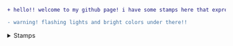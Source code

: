 ```diff
+ hello!! welcome to my github page! i have some stamps here that express myself and ideas i have and value! im very likely gonna add more to the collection including blinkies and buttons too ! :D
```
```diff
- warning! flashing lights and bright colors under there!!
```

<details>
  <summary>Stamps</summary>

<p>
<img src="https://github.com/user-attachments/assets/019e39e6-0453-44d4-984f-67fb238f5106" alt="Description" width="100"/>
<img src="https://github.com/user-attachments/assets/d0931459-9be3-4fd1-a73a-620a6106000a" alt="description" width="100"/>
<img src="https://github.com/user-attachments/assets/59fd4623-ba75-42a7-9158-ea97adb2d61d"alt="description" width="100"/>
<img src="https://github.com/user-attachments/assets/39ea24ee-c5c9-48b7-a53d-2e1e6c77b8b9" alt="Description" width="100"/>
<img src="https://github.com/user-attachments/assets/9ae2614b-91e4-4475-ae19-58e05bc0955f" alt="Description" width="100"/>
<img src="https://github.com/user-attachments/assets/7911ebd5-142e-42ad-b430-c35b23889ca2" alt="Description" width="100"/>
<img src="https://github.com/user-attachments/assets/d7ead96a-8ec4-4e19-a199-237be83cbd1c" alt="Description" width="100"/>
<img src="https://github.com/user-attachments/assets/ace89c81-f8b4-4960-bfeb-e5c82ba61ed5" alt="Description" width="100"/>
<img src="https://github.com/user-attachments/assets/6a62fcd3-1071-400e-9aa2-1665b02284c2" alt="Description" width="100"/>
<img src="https://github.com/user-attachments/assets/467c2a9f-b51c-4ad2-ac24-2b4a52f9345b" alt="Description" width="100"/>
<img src="https://github.com/user-attachments/assets/1f67c722-b44c-4df8-9d6e-989f32e25616" alt="Description" width="100"/>
<img src="https://github.com/user-attachments/assets/cc1a1077-5719-4d49-8fcc-0ec5f461dc3c" alt="Description" width="100"/>
<img src="https://github.com/user-attachments/assets/87c7f2f7-0431-4a60-9d50-bb55ad820e22" alt="Description" width="100"/>
<img src="https://github.com/user-attachments/assets/71527ab9-0571-48a1-bee5-45d81a49da76" alt="Description" width="100"/>
<img src="https://github.com/user-attachments/assets/a14b860a-ac8c-484e-ae24-6b03f3b32aab" alt="Description" width="100"/>
<img src="https://github.com/user-attachments/assets/8e922b7f-f1a1-4fb6-81f0-e388420c95d3" alt="Description" width="100"/>
<img src="https://github.com/user-attachments/assets/4a18a259-dc44-451b-9eca-3bbbc84552f4" alt="Description" width="100"/>
<img src="https://github.com/user-attachments/assets/9ed1ec12-fbce-47d5-be9e-61950497b907" alt="Description" width="100"/>
<img src="https://github.com/user-attachments/assets/cde3ab5b-1839-472c-94c7-a07fd7b389aa" alt="Description" width="100"/>
<img src="https://github.com/user-attachments/assets/d74e5151-ebff-4d57-8dd9-2d000809def7" alt="Description" width="100"/>
<img src="https://github.com/user-attachments/assets/0af9032f-48dd-48bc-b896-402d3ba32b25" alt="Description" width="100"/>
<img src="https://github.com/user-attachments/assets/c16f008a-f447-4646-b499-ea65ea787f7f" alt="Description" width="100"/>
<img src="https://github.com/user-attachments/assets/8a124906-fa11-4eb7-9934-aef0d1703f49" alt="Description" width="100"/>
<img src="https://github.com/user-attachments/assets/0e385cbe-1f17-45a1-bc82-93b2135339d8" alt="Description" width="100"/>
<img src="https://github.com/user-attachments/assets/22168bba-889b-44cb-9a12-8fb813898666" alt="Description" width="100"/>
<img src="https://github.com/user-attachments/assets/14b15651-233b-4351-81d0-91054983da29" alt="Description" width="100"/>
<img src="https://github.com/user-attachments/assets/e1c7ed9e-173e-411e-86eb-eb8aa3cd76cc" alt="Description" width="100"/>
<img src="https://github.com/user-attachments/assets/8603cfe7-fcba-4925-a0d7-79608875d1e4" alt="Description" width="100"/>
<img src="https://github.com/user-attachments/assets/b2293c36-f5e2-43f5-8d33-6d7b1f0038bc" alt="Description" width="100"/>
<img src="https://github.com/user-attachments/assets/a8fa1c62-961b-4065-bcb7-58e213fb934f" alt="Description" width="100"/>
<img src="https://github.com/user-attachments/assets/9c2a018f-20ae-4fe8-a9c0-d05ae2557cf3" alt="Description" width="100"/>
<img src="https://github.com/user-attachments/assets/ee54c31d-f792-45f9-acc3-845537111648" alt="Description" width="100"/>
<img src="https://github.com/user-attachments/assets/dc21cbe1-49d6-42d9-9206-4d4aa74c9fb6" alt="Description" width="100"/>
<img src="https://github.com/user-attachments/assets/f6784999-1d4d-45df-95aa-a3c3f9fbe599" alt="Description" width="100"/>
<img src="https://github.com/user-attachments/assets/c3a3e0ed-8bfe-49bd-8134-2f0d18949890" alt="Description" width="100"/>
<img src="https://github.com/user-attachments/assets/c17429ca-c6d5-4a58-9aaf-cd44931232f2" alt="Description" width="100"/>
<img src="https://github.com/user-attachments/assets/bab3c936-c161-4bd2-8638-fa738413e515" alt="Description" width="100"/>
<img src="https://github.com/user-attachments/assets/6aa3b5ee-e2fa-4433-a973-beac1a01e8a4" alt="Description" width="100"/>
<img src="https://github.com/user-attachments/assets/71dead85-49dc-4513-9a7f-d5c5dd90fed5" alt="Description" width="100"/>
<img src="https://github.com/user-attachments/assets/1f9f3448-acbd-44df-adb8-4377e7d8a4d9" alt="Description" width="100"/>
<img src="https://github.com/user-attachments/assets/4e82c577-43da-4124-834c-d15a5eefde9b" alt="Description" width="100"/>
<img src="https://github.com/user-attachments/assets/0f4a3207-4394-491d-a799-81acfc01bf67" alt="Description" width="100"/>
<img src="https://github.com/user-attachments/assets/6427bb1f-32e9-426f-9020-aed815ef1cc1" alt="Description" width="100"/>
<img src="https://github.com/user-attachments/assets/2be4ed31-bdcc-4f07-8f23-cd7c874c7a51" alt="Description" width="100"/>
<img src="https://github.com/user-attachments/assets/23cb95f5-0439-47ea-a875-e8113fbc3fc7" alt="Description" width="100"/>
<img src="https://github.com/user-attachments/assets/80299904-a73f-4940-9f07-650cc464bd57" alt="Description" width="100"/>
<img src="https://github.com/user-attachments/assets/c08edce5-2437-4ec9-a59a-fe8994dd8935" alt="Description" width="100"/>
<img src="https://github.com/user-attachments/assets/0006a363-a6f5-441b-965e-104c6950b0c9" alt="Description" width="100"/>
<img src="https://github.com/user-attachments/assets/e7b97f8a-8f9e-4330-a33e-796a5e88b7aa" alt="Description" width="100"/>
<img src="https://github.com/user-attachments/assets/a6d9d100-37a0-4a09-bb1b-3cfb873c5df1" alt="Description" width="100"/>
<img src="https://github.com/user-attachments/assets/0dd96568-7620-444d-875e-89478b8ee5b5" alt="Description" width="100"/>
<img src="https://github.com/user-attachments/assets/d7a63082-e5bf-46ee-9f4e-9e2cdce37aff" alt="Description" width="100"/>
<img src="https://github.com/user-attachments/assets/08815433-04a9-49de-b270-a1901d88851b" alt="Description" width="100"/>
<img src="https://github.com/user-attachments/assets/feff3ec5-fab6-441a-8bd0-8d181139a4c7" alt="Description" width="100"/>
<img src="https://github.com/user-attachments/assets/eb8dacda-cf7c-4f65-b6e1-cdff4ae2caaa" alt="Description" width="100"/>
<img src="https://github.com/user-attachments/assets/4c94b985-480a-42f0-ae3d-c187958fe54a" alt="Description" width="100"/>
<img src="https://github.com/user-attachments/assets/1a8e0551-24af-45c2-905f-21d38d2ff6d7" alt="Description" width="100"/>
<img src="https://github.com/user-attachments/assets/7ceca0db-24b5-4b25-a7f4-233939e89fe7" alt="Description" width="90"/>
<img src="https://github.com/user-attachments/assets/03e8048b-8902-4cd7-92f6-ae59eff31215" alt="Description" width="90"/>
<img src="https://github.com/user-attachments/assets/f375da75-be95-4291-bfe7-e1fd7793f226" alt="Description" width="90"/>
<img src="https://github.com/user-attachments/assets/32dfc30b-c01c-4961-9f14-36485bbd71ee" alt="Description" width="90"/>
<img src="https://github.com/user-attachments/assets/d8299347-1964-47b3-b251-831cda3dad10" alt="Description" width="90"/>
<img src="https://github.com/user-attachments/assets/c6d20527-25cc-496a-8bc1-59dd64a790b6" alt="Description" width="90"/>
<img src="https://github.com/user-attachments/assets/0ab27be3-f3b9-42ca-9226-9599cbe1d020" alt="Description" width="90"/>
<img src="https://github.com/user-attachments/assets/60c350ca-a5e6-464b-b06c-a31d34159c5b" alt="Description" width="90"/>
<img src="https://github.com/user-attachments/assets/d72a73d5-e32d-42c7-8a1a-f0efc1f68293" alt="Description" width="90"/>
<img src="https://github.com/user-attachments/assets/1d2b37c6-6b49-4064-81a7-e2b25ea1daff" alt="Description" width="90"/>
<img src="https://github.com/user-attachments/assets/2462dc08-9dad-4311-9da0-0f30dfc9f351" alt="Description" width="80"/>

</p>

</details>
